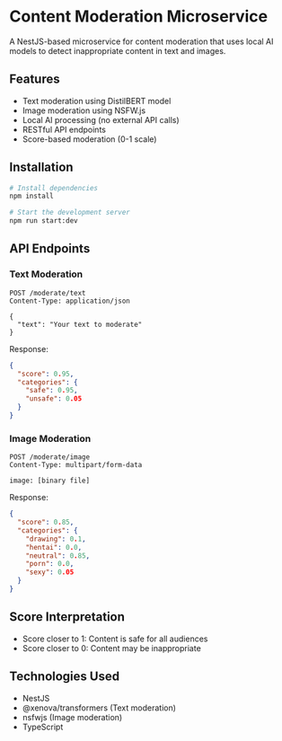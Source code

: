 # Content Moderation Microservice

A NestJS-based microservice for content moderation that uses local AI models to detect inappropriate content in text and images.

## Features

- Text moderation using DistilBERT model
- Image moderation using NSFW.js
- Local AI processing (no external API calls)
- RESTful API endpoints
- Score-based moderation (0-1 scale)

## Installation

```bash
# Install dependencies
npm install

# Start the development server
npm run start:dev
```

## API Endpoints

### Text Moderation

```http
POST /moderate/text
Content-Type: application/json

{
  "text": "Your text to moderate"
}
```

Response:

```json
{
  "score": 0.95,
  "categories": {
    "safe": 0.95,
    "unsafe": 0.05
  }
}
```

### Image Moderation

```http
POST /moderate/image
Content-Type: multipart/form-data

image: [binary file]
```

Response:

```json
{
  "score": 0.85,
  "categories": {
    "drawing": 0.1,
    "hentai": 0.0,
    "neutral": 0.85,
    "porn": 0.0,
    "sexy": 0.05
  }
}
```

## Score Interpretation

- Score closer to 1: Content is safe for all audiences
- Score closer to 0: Content may be inappropriate

## Technologies Used

- NestJS
- @xenova/transformers (Text moderation)
- nsfwjs (Image moderation)
- TypeScript

